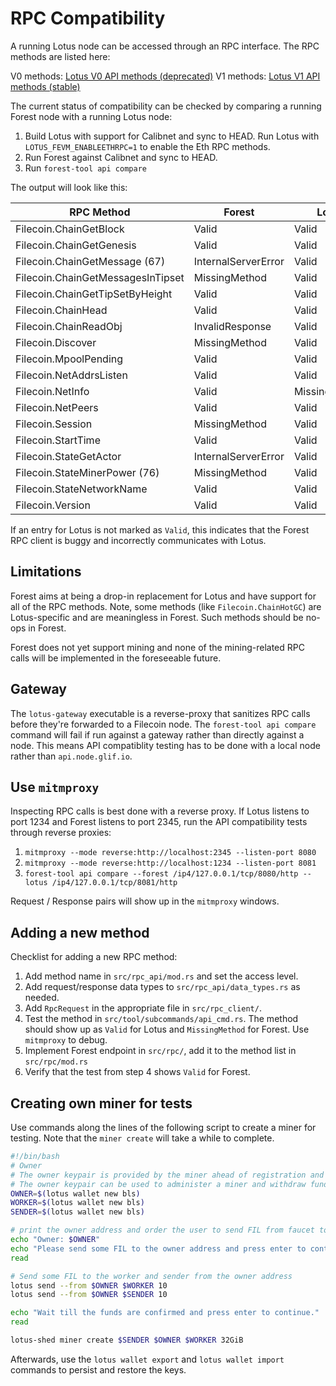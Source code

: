 # RPC Compatibility

A running Lotus node can be accessed through an RPC interface. The RPC methods
are listed here:

V0 methods: [Lotus V0 API methods (deprecated)](https://github.com/filecoin-project/lotus/blob/master/documentation/en/api-methods-v0-deprecated.md)
V1 methods: [Lotus V1 API methods (stable)](https://github.com/filecoin-project/lotus/blob/master/documentation/en/api-methods-v1-stable.md)

The current status of compatibility can be checked by comparing a running Forest
node with a running Lotus node:

1. Build Lotus with support for Calibnet and sync to HEAD. Run Lotus with
   `LOTUS_FEVM_ENABLEETHRPC=1` to enable the Eth RPC methods.
2. Run Forest against Calibnet and sync to HEAD.
3. Run `forest-tool api compare`

The output will look like this:

| RPC Method                        | Forest              | Lotus         |
| --------------------------------- | ------------------- | ------------- |
| Filecoin.ChainGetBlock            | Valid               | Valid         |
| Filecoin.ChainGetGenesis          | Valid               | Valid         |
| Filecoin.ChainGetMessage (67)     | InternalServerError | Valid         |
| Filecoin.ChainGetMessagesInTipset | MissingMethod       | Valid         |
| Filecoin.ChainGetTipSetByHeight   | Valid               | Valid         |
| Filecoin.ChainHead                | Valid               | Valid         |
| Filecoin.ChainReadObj             | InvalidResponse     | Valid         |
| Filecoin.Discover                 | MissingMethod       | Valid         |
| Filecoin.MpoolPending             | Valid               | Valid         |
| Filecoin.NetAddrsListen           | Valid               | Valid         |
| Filecoin.NetInfo                  | Valid               | MissingMethod |
| Filecoin.NetPeers                 | Valid               | Valid         |
| Filecoin.Session                  | MissingMethod       | Valid         |
| Filecoin.StartTime                | Valid               | Valid         |
| Filecoin.StateGetActor            | InternalServerError | Valid         |
| Filecoin.StateMinerPower (76)     | MissingMethod       | Valid         |
| Filecoin.StateNetworkName         | Valid               | Valid         |
| Filecoin.Version                  | Valid               | Valid         |

If an entry for Lotus is not marked as `Valid`, this indicates that the Forest
RPC client is buggy and incorrectly communicates with Lotus.

## Limitations

Forest aims at being a drop-in replacement for Lotus and have support for all of
the RPC methods. Note, some methods (like `Filecoin.ChainHotGC`) are
Lotus-specific and are meaningless in Forest. Such methods should be no-ops in
Forest.

Forest does not yet support mining and none of the mining-related RPC calls will
be implemented in the foreseeable future.

## Gateway

The `lotus-gateway` executable is a reverse-proxy that sanitizes RPC calls
before they're forwarded to a Filecoin node. The `forest-tool api compare`
command will fail if run against a gateway rather than directly against a node.
This means API compatiblity testing has to be done with a local node rather than
`api.node.glif.io`.

## Use `mitmproxy`

Inspecting RPC calls is best done with a reverse proxy. If Lotus listens to port
1234 and Forest listens to port 2345, run the API compatibility tests through
reverse proxies:

1. `mitmproxy --mode reverse:http://localhost:2345 --listen-port 8080`
2. `mitmproxy --mode reverse:http://localhost:1234 --listen-port 8081`
3. `forest-tool api compare --forest /ip4/127.0.0.1/tcp/8080/http --lotus /ip4/127.0.0.1/tcp/8081/http`

Request / Response pairs will show up in the `mitmproxy` windows.

## Adding a new method

Checklist for adding a new RPC method:

1. Add method name in `src/rpc_api/mod.rs` and set the access level.
2. Add request/response data types to `src/rpc_api/data_types.rs` as needed.
3. Add `RpcRequest` in the appropriate file in `src/rpc_client/`.
4. Test the method in `src/tool/subcommands/api_cmd.rs`. The method should show
   up as `Valid` for Lotus and `MissingMethod` for Forest. Use `mitmproxy` to
   debug.
5. Implement Forest endpoint in `src/rpc/`, add it to the method list in
   `src/rpc/mod.rs`
6. Verify that the test from step 4 shows `Valid` for Forest.

## Creating own miner for tests

Use commands along the lines of the following script to create a miner for
testing. Note that the `miner create` will take a while to complete.

```bash
#!/bin/bash
# Owner
# The owner keypair is provided by the miner ahead of registration and its public key associated with the miner address.
# The owner keypair can be used to administer a miner and withdraw funds.
OWNER=$(lotus wallet new bls)
WORKER=$(lotus wallet new bls)
SENDER=$(lotus wallet new bls)

# print the owner address and order the user to send FIL from faucet to it. Wait for the confirmation from the user.
echo "Owner: $OWNER"
echo "Please send some FIL to the owner address and press enter to continue. Ensure that that the transaction is confirmed."
read

# Send some FIL to the worker and sender from the owner address
lotus send --from $OWNER $WORKER 10
lotus send --from $OWNER $SENDER 10

echo "Wait till the funds are confirmed and press enter to continue."
read

lotus-shed miner create $SENDER $OWNER $WORKER 32GiB
```

Afterwards, use the `lotus wallet export` and `lotus wallet import` commands to
persist and restore the keys.
